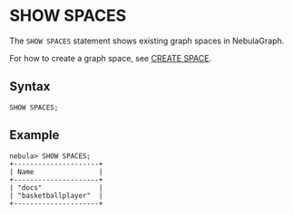 # SHOW SPACES

The `SHOW SPACES` statement shows existing graph spaces in NebulaGraph.

For how to create a graph space, see [CREATE SPACE](./../../9.space-statements/1.create-space.md).

## Syntax

```ngql
SHOW SPACES;
```

## Example

```ngql
nebula> SHOW SPACES;
+---------------------+
| Name                |
+---------------------+
| "docs"              |
| "basketballplayer"  |
+---------------------+
```
